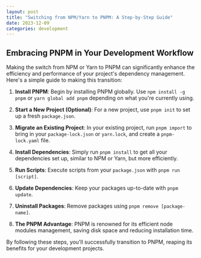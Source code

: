 ```yaml
---
layout: post
title: "Switching from NPM/Yarn to PNPM: A Step-by-Step Guide"
date: 2023-12-09
categories: development
---
```


## Embracing PNPM in Your Development Workflow

Making the switch from NPM or Yarn to PNPM can significantly enhance the efficiency and performance of your project's dependency management. Here's a simple guide to making this transition:

1. **Install PNPM**:
   Begin by installing PNPM globally. Use `npm install -g pnpm` or `yarn global add pnpm` depending on what you're currently using.

2. **Start a New Project (Optional)**:
   For a new project, use `pnpm init` to set up a fresh `package.json`.

3. **Migrate an Existing Project**:
   In your existing project, run `pnpm import` to bring in your `package-lock.json` or `yarn.lock`, and create a `pnpm-lock.yaml` file.

4. **Install Dependencies**:
   Simply run `pnpm install` to get all your dependencies set up, similar to NPM or Yarn, but more efficiently.

5. **Run Scripts**:
   Execute scripts from your `package.json` with `pnpm run [script]`.

6. **Update Dependencies**:
   Keep your packages up-to-date with `pnpm update`.

7. **Uninstall Packages**:
   Remove packages using `pnpm remove [package-name]`.

8. **The PNPM Advantage**:
   PNPM is renowned for its efficient node modules management, saving disk space and reducing installation time.

By following these steps, you'll successfully transition to PNPM, reaping its benefits for your development projects.
